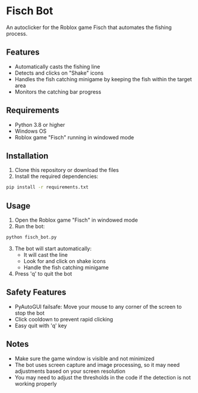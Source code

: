 # Fisch Bot

An autoclicker for the Roblox game Fisch that automates the fishing process.

## Features

- Automatically casts the fishing line
- Detects and clicks on "Shake" icons
- Handles the fish catching minigame by keeping the fish within the target area
- Monitors the catching bar progress

## Requirements

- Python 3.8 or higher
- Windows OS
- Roblox game "Fisch" running in windowed mode

## Installation

1. Clone this repository or download the files
2. Install the required dependencies:

```bash
pip install -r requirements.txt
```

## Usage

1. Open the Roblox game "Fisch" in windowed mode
2. Run the bot:

```bash
python fisch_bot.py
```

3. The bot will start automatically:
   - It will cast the line
   - Look for and click on shake icons
   - Handle the fish catching minigame
4. Press 'q' to quit the bot

## Safety Features

- PyAutoGUI failsafe: Move your mouse to any corner of the screen to stop the bot
- Click cooldown to prevent rapid clicking
- Easy quit with 'q' key

## Notes

- Make sure the game window is visible and not minimized
- The bot uses screen capture and image processing, so it may need adjustments based on your screen resolution
- You may need to adjust the thresholds in the code if the detection is not working properly
